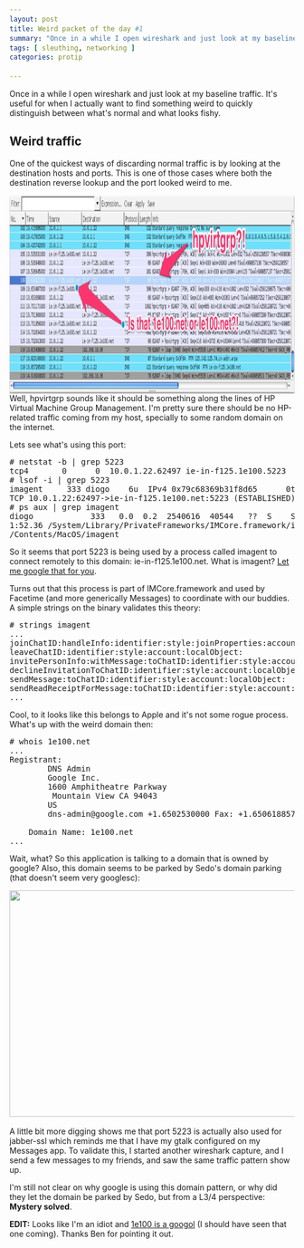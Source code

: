```yaml
---
layout: post
title: Weird packet of the day #1
summary: "Once in a while I open wireshark and just look at my baseline traffic. It's useful for when I actually want to find something weird to quickly distinguish between what's normal and what looks fishy."
tags: [ sleuthing, networking ]
categories: protip

---
```


Once in a while I open wireshark and just look at my baseline traffic. It's useful for when I actually want to find something weird to quickly distinguish between what's normal and what looks fishy.

## Weird traffic

One of the quickest ways of discarding normal traffic is by looking at the destination hosts and ports. This is one of those cases where both the destination reverse lookup and the port looked weird to me.

<img src="/images/wpotd1.png" width="1000" height="350" style="float:right;"/>

Well, hpvirtgrp sounds like it should be something along the lines of HP Virtual Machine Group Management. I'm pretty sure there should be no HP-related traffic coming from my host, specially to some random domain on the internet.

Lets see what's using this port:

<pre>
# netstat -b | grep 5223
tcp4       0      0  10.0.1.22.62497 ie-in-f125.1e100.5223  ESTABLISHED
# lsof -i | grep 5223
imagent     333 diogo    6u  IPv4 0x79c68369b31f8d65      0t0  
TCP 10.0.1.22:62497->ie-in-f125.1e100.net:5223 (ESTABLISHED)
# ps aux | grep imagent
diogo            333   0.0  0.2  2540616  40544   ??  S    Sun02PM   
1:52.36 /System/Library/PrivateFrameworks/IMCore.framework/imagent.app
/Contents/MacOS/imagent
</pre>

So it seems that port 5223 is being used by a process called imagent to connect remotely to this domain: ie-in-f125.1e100.net. What is imagent? [Let me google that for you](http://lmgtfy.com/?q=imagent).

Turns out that this process is part of IMCore.framework and used by Facetime (and more generically Messages) to coordinate with our buddies. A simple strings on the binary validates this theory:

<pre>
# strings imagent
...
joinChatID:handleInfo:identifier:style:joinProperties:account:localObject:
leaveChatID:identifier:style:account:localObject:
invitePersonInfo:withMessage:toChatID:identifier:style:account:localObject:
declineInvitationToChatID:identifier:style:account:localObject:
sendMessage:toChatID:identifier:style:account:localObject:
sendReadReceiptForMessage:toChatID:identifier:style:account:localObject:
...
</pre>

Cool, to it looks like this belongs to Apple and it's not some rogue process. What's up with the weird domain then:

<pre>
# whois 1e100.net
...
Registrant:
        DNS Admin
        Google Inc.
        1600 Amphitheatre Parkway
         Mountain View CA 94043
        US
        dns-admin@google.com +1.6502530000 Fax: +1.6506188571

    Domain Name: 1e100.net
...
</pre>

Wait, what? So this application is talking to a domain that is owned by google? Also, this domain seems to be parked by Sedo's domain parking (that doesn't seem very googlesc):

<img src="http://s24.postimg.org/ycb7lg7w5/Screen_Shot_2013_07_14_at_11_39_40_AM.png" style="center" width="600" height="400"/>

A little bit more digging shows me that port 5223 is actually also used for jabber-ssl which reminds me that I have my gtalk configured on my Messages app. To validate this, I started another wireshark capture, and I send a few messages to my friends, and saw the same traffic pattern show up. 

I'm still not clear on why google is using this domain pattern, or why did they let the domain be parked by Sedo, but from a L3/4 perspective: <b>Mystery solved</b>.

<b>EDIT:</b> Looks like I'm an idiot and [1e100 is a googol](http://www.seroundtable.com/archives/021639.html) (I should have seen that one coming). Thanks Ben for pointing it out.

